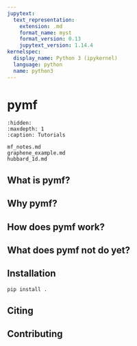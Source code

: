 ```yaml
---
jupytext:
  text_representation:
    extension: .md
    format_name: myst
    format_version: 0.13
    jupytext_version: 1.14.4
kernelspec:
  display_name: Python 3 (ipykernel)
  language: python
  name: python3
---
```


# pymf

```{toctree}
:hidden:
:maxdepth: 1
:caption: Tutorials

mf_notes.md
graphene_example.md
hubbard_1d.md
```

## What is pymf?

## Why pymf?

## How does pymf work?

## What does pymf not do yet?

## Installation

```bash
pip install .
```
## Citing

## Contributing

